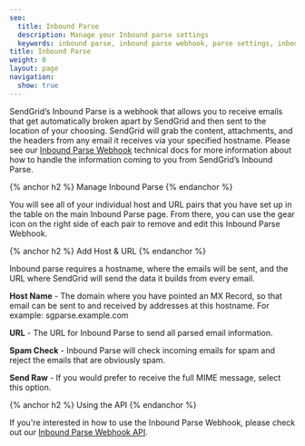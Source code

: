 ```yaml
---
seo:
  title: Inbound Parse
  description: Manage your Inbound parse settings
  keywords: inbound parse, inbound parse webhook, parse settings, inbound parse settings
title: Inbound Parse
weight: 0
layout: page
navigation:
  show: true
---
```


SendGrid’s Inbound Parse is a webhook that allows you to receive emails that get automatically broken apart by SendGrid and then sent to the location of your choosing. SendGrid will grab the content, attachments, and the headers from any email it receives via your specified hostname. Please see our [Inbound Parse Webhook]({{root_url}}/API_Reference/Webhooks/parse.html) technical docs for more information about how to handle the information coming to you from SendGrid’s Inbound Parse.

{% anchor h2 %}
Manage Inbound Parse
{% endanchor %}

You will see all of your individual host and URL pairs that you have set up in the table on the main Inbound Parse page. From there, you can use the gear icon on the right side of each pair to remove and edit this Inbound Parse Webhook.

{% anchor h2 %}
Add Host & URL
{% endanchor %}

Inbound parse requires a hostname, where the emails will be sent, and the URL where SendGrid will send the data it builds from every email.

**Host Name** - The domain where you have pointed an MX Record, so that email can be sent to and received by addresses at this hostname. For example: sgparse.example.com

**URL** - The URL for Inbound Parse to send all parsed email information.

**Spam Check** - Inbound Parse will check incoming emails for spam and reject the emails that are obviously spam.

**Send Raw** - If you would prefer to receive the full MIME message, select this option.

{% anchor h2 %}
Using the API
{% endanchor %}

If you're interested in how to use the Inbound Parse Webhook, please check out our [Inbound Parse Webhook API]({{root_url}}/API_Reference/Web_API_v3/Webhooks/parse.html).

